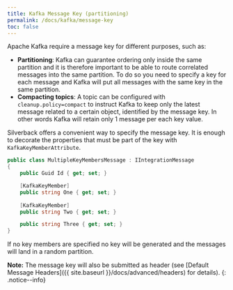 ```yaml
---
title: Kafka Message Key (partitioning)
permalink: /docs/kafka/message-key
toc: false
---
```


Apache Kafka require a message key for different purposes, such as:
* **Partitioning**: Kafka can guarantee ordering only inside the same partition and it is therefore important to be able to route correlated messages into the same partition. To do so you need to specify a key for each message and Kafka will put all messages with the same key in the same partition.
* **Compacting topics**: A topic can be configured with `cleanup.policy=compact` to instruct Kafka to keep only the latest message related to a certain object, identified by the message key. In other words Kafka will retain only 1 message per each key value.

Silverback offers a convenient way to specify the message key. It is enough to decorate the properties that must be part of the key with `KafkaKeyMemberAttribute`.

```c#
public class MultipleKeyMembersMessage : IIntegrationMessage
{
    public Guid Id { get; set; }

    [KafkaKeyMember]
    public string One { get; set; }
    
    [KafkaKeyMember]
    public string Two { get; set; }

    public string Three { get; set; }
}
```

If no key members are specified no key will be generated and the messages will land in a random partition.

**Note:** The message key will also be submitted as header (see [Default Message Headers]({{ site.baseurl }}/docs/advanced/headers) for details).
{: .notice--info}
